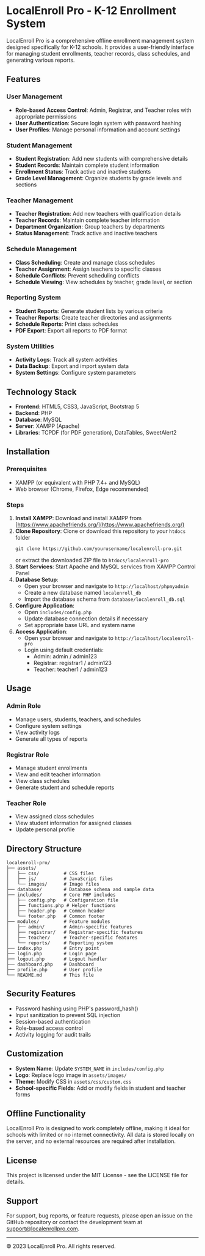 # LocalEnroll Pro - K-12 Enrollment System

LocalEnroll Pro is a comprehensive offline enrollment management system designed specifically for K-12 schools. It provides a user-friendly interface for managing student enrollments, teacher records, class schedules, and generating various reports.

## Features

### User Management
- **Role-based Access Control**: Admin, Registrar, and Teacher roles with appropriate permissions
- **User Authentication**: Secure login system with password hashing
- **User Profiles**: Manage personal information and account settings

### Student Management
- **Student Registration**: Add new students with comprehensive details
- **Student Records**: Maintain complete student information
- **Enrollment Status**: Track active and inactive students
- **Grade Level Management**: Organize students by grade levels and sections

### Teacher Management
- **Teacher Registration**: Add new teachers with qualification details
- **Teacher Records**: Maintain complete teacher information
- **Department Organization**: Group teachers by departments
- **Status Management**: Track active and inactive teachers

### Schedule Management
- **Class Scheduling**: Create and manage class schedules
- **Teacher Assignment**: Assign teachers to specific classes
- **Schedule Conflicts**: Prevent scheduling conflicts
- **Schedule Viewing**: View schedules by teacher, grade level, or section

### Reporting System
- **Student Reports**: Generate student lists by various criteria
- **Teacher Reports**: Create teacher directories and assignments
- **Schedule Reports**: Print class schedules
- **PDF Export**: Export all reports to PDF format

### System Utilities
- **Activity Logs**: Track all system activities
- **Data Backup**: Export and import system data
- **System Settings**: Configure system parameters

## Technology Stack

- **Frontend**: HTML5, CSS3, JavaScript, Bootstrap 5
- **Backend**: PHP
- **Database**: MySQL
- **Server**: XAMPP (Apache)
- **Libraries**: TCPDF (for PDF generation), DataTables, SweetAlert2

## Installation

### Prerequisites
- XAMPP (or equivalent with PHP 7.4+ and MySQL)
- Web browser (Chrome, Firefox, Edge recommended)

### Steps
1. **Install XAMPP**: Download and install XAMPP from [https://www.apachefriends.org/](https://www.apachefriends.org/)
2. **Clone Repository**: Clone or download this repository to your `htdocs` folder
   ```
   git clone https://github.com/yourusername/localenroll-pro.git
   ```
   or extract the downloaded ZIP file to `htdocs/localenroll-pro`
3. **Start Services**: Start Apache and MySQL services from XAMPP Control Panel
4. **Database Setup**:
   - Open your browser and navigate to `http://localhost/phpmyadmin`
   - Create a new database named `localenroll_db`
   - Import the database schema from `database/localenroll_db.sql`
5. **Configure Application**:
   - Open `includes/config.php`
   - Update database connection details if necessary
   - Set appropriate base URL and system name
6. **Access Application**:
   - Open your browser and navigate to `http://localhost/localenroll-pro`
   - Login using default credentials:
     - Admin: admin / admin123
     - Registrar: registrar1 / admin123
     - Teacher: teacher1 / admin123

## Usage

### Admin Role
- Manage users, students, teachers, and schedules
- Configure system settings
- View activity logs
- Generate all types of reports

### Registrar Role
- Manage student enrollments
- View and edit teacher information
- View class schedules
- Generate student and schedule reports

### Teacher Role
- View assigned class schedules
- View student information for assigned classes
- Update personal profile

## Directory Structure

```
localenroll-pro/
├── assets/
│   ├── css/         # CSS files
│   ├── js/          # JavaScript files
│   └── images/      # Image files
├── database/        # Database schema and sample data
├── includes/        # Core PHP includes
│   ├── config.php   # Configuration file
│   ├── functions.php # Helper functions
│   ├── header.php   # Common header
│   └── footer.php   # Common footer
├── modules/         # Feature modules
│   ├── admin/       # Admin-specific features
│   ├── registrar/   # Registrar-specific features
│   ├── teacher/     # Teacher-specific features
│   └── reports/     # Reporting system
├── index.php        # Entry point
├── login.php        # Login page
├── logout.php       # Logout handler
├── dashboard.php    # Dashboard
├── profile.php      # User profile
└── README.md        # This file
```

## Security Features

- Password hashing using PHP's password_hash()
- Input sanitization to prevent SQL injection
- Session-based authentication
- Role-based access control
- Activity logging for audit trails

## Customization

- **System Name**: Update `SYSTEM_NAME` in `includes/config.php`
- **Logo**: Replace logo image in `assets/images/`
- **Theme**: Modify CSS in `assets/css/custom.css`
- **School-specific Fields**: Add or modify fields in student and teacher forms

## Offline Functionality

LocalEnroll Pro is designed to work completely offline, making it ideal for schools with limited or no internet connectivity. All data is stored locally on the server, and no external resources are required after installation.

## License

This project is licensed under the MIT License - see the LICENSE file for details.

## Support

For support, bug reports, or feature requests, please open an issue on the GitHub repository or contact the development team at support@localenrollpro.com.

---

&copy; 2023 LocalEnroll Pro. All rights reserved. 